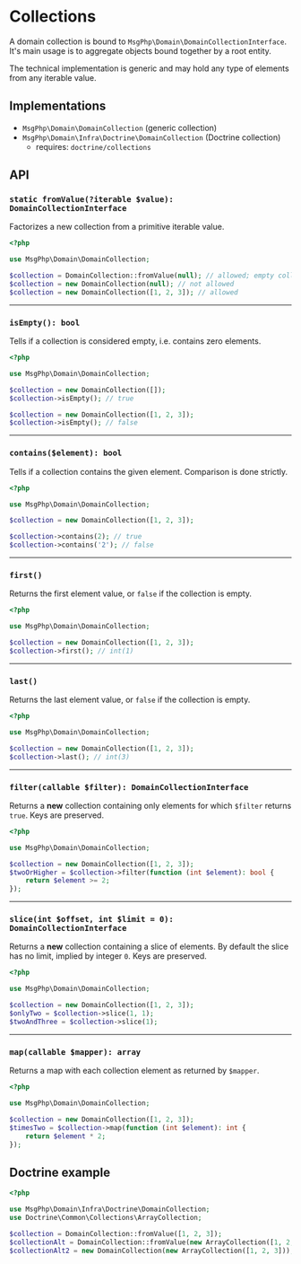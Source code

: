 # Collections

A domain collection is bound to `MsgPhp\Domain\DomainCollectionInterface`. It's main usage is to aggregate objects bound
together by a root entity.

The technical implementation is generic and may hold any type of elements from any iterable value.

## Implementations

- `MsgPhp\Domain\DomainCollection` (generic collection)
- `MsgPhp\Domain\Infra\Doctrine\DomainCollection` (Doctrine collection)
    - requires: `doctrine/collections`

## API

### `static fromValue(?iterable $value): DomainCollectionInterface`

Factorizes a new collection from a primitive iterable value.

```php
<?php

use MsgPhp\Domain\DomainCollection;

$collection = DomainCollection::fromValue(null); // allowed; empty collection
$collection = new DomainCollection(null); // not allowed
$collection = new DomainCollection([1, 2, 3]); // allowed
```

---

### `isEmpty(): bool`

Tells if a collection is considered empty, i.e. contains zero elements.

```php
<?php

use MsgPhp\Domain\DomainCollection;

$collection = new DomainCollection([]);
$collection->isEmpty(); // true

$collection = new DomainCollection([1, 2, 3]);
$collection->isEmpty(); // false
```

---

### `contains($element): bool`

Tells if a collection contains the given element. Comparison is done strictly.

```php
<?php

use MsgPhp\Domain\DomainCollection;

$collection = new DomainCollection([1, 2, 3]);

$collection->contains(2); // true
$collection->contains('2'); // false
```

---

### `first()`

Returns the first element value, or `false` if the collection is empty.

```php
<?php

use MsgPhp\Domain\DomainCollection;

$collection = new DomainCollection([1, 2, 3]);
$collection->first(); // int(1)
```

---

### `last()`

Returns the last element value, or `false` if the collection is empty.

```php
<?php

use MsgPhp\Domain\DomainCollection;

$collection = new DomainCollection([1, 2, 3]);
$collection->last(); // int(3)
```

---

### `filter(callable $filter): DomainCollectionInterface`

Returns a **new** collection containing only elements for which `$filter` returns `true`. Keys are preserved.

```php
<?php

use MsgPhp\Domain\DomainCollection;

$collection = new DomainCollection([1, 2, 3]);
$twoOrHigher = $collection->filter(function (int $element): bool {
    return $element >= 2;
});
```

---

### `slice(int $offset, int $limit = 0): DomainCollectionInterface`

Returns a **new** collection containing a slice of elements. By default the slice has no limit, implied by integer `0`. Keys are preserved.

```php
<?php

use MsgPhp\Domain\DomainCollection;

$collection = new DomainCollection([1, 2, 3]);
$onlyTwo = $collection->slice(1, 1);
$twoAndThree = $collection->slice(1);
```

---

### `map(callable $mapper): array`

Returns a map with each collection element as returned by `$mapper`.

```php
<?php

use MsgPhp\Domain\DomainCollection;

$collection = new DomainCollection([1, 2, 3]);
$timesTwo = $collection->map(function (int $element): int {
    return $element * 2;
});
```

## Doctrine example

```php
<?php

use MsgPhp\Domain\Infra\Doctrine\DomainCollection;
use Doctrine\Common\Collections\ArrayCollection;

$collection = DomainCollection::fromValue([1, 2, 3]);
$collectionAlt = DomainCollection::fromValue(new ArrayCollection([1, 2, 3]));
$collectionAlt2 = new DomainCollection(new ArrayCollection([1, 2, 3]));
```

